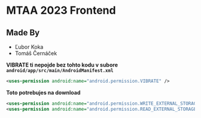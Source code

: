 # MTAA 2023 Frontend

## Made By

- Ľubor Koka
- Tomáš Černáček

**VIBRATE ti nepojde bez tohto kodu v subore `android/app/src/main/AndroidManifest.xml`**

```xml
<uses-permission android:name="android.permission.VIBRATE" />
```

**Toto potrebujes na download**

```xml
<uses-permission android:name="android.permission.WRITE_EXTERNAL_STORAGE" />
<uses-permission android:name="android.permission.READ_EXTERNAL_STORAGE" />
```
